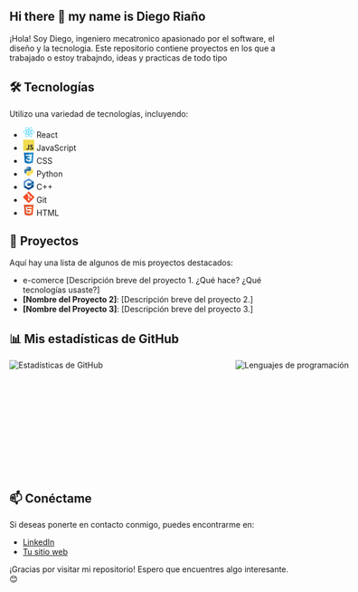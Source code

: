 ## Hi there 👋 my name is Diego Riaño

¡Hola! Soy Diego, ingeniero mecatronico apasionado por el software, el diseño y la tecnologia. Este repositorio contiene proyectos en los que a trabajado o estoy trabajndo, ideas y practicas de todo tipo 



## 🛠 Tecnologías

Utilizo una variedad de tecnologías, incluyendo:

- <img src="https://raw.githubusercontent.com/devicons/devicon/master/icons/react/react-original.svg" alt="React" width="20" height="20"/> React
- <img src="https://raw.githubusercontent.com/devicons/devicon/master/icons/javascript/javascript-original.svg" alt="JavaScript" width="20" height="20"/> JavaScript
- <img src="https://raw.githubusercontent.com/devicons/devicon/master/icons/css3/css3-original.svg" alt="CSS" width="20" height="20"/> CSS
- <img src="https://raw.githubusercontent.com/devicons/devicon/master/icons/python/python-original.svg" alt="Python" width="20" height="20"/> Python
- <img src="https://raw.githubusercontent.com/devicons/devicon/master/icons/cplusplus/cplusplus-original.svg" alt="C++" width="20" height="20"/> C++
- <img src="https://raw.githubusercontent.com/devicons/devicon/master/icons/git/git-original.svg" alt="Git" width="20" height="20"/> Git
- <img src="https://raw.githubusercontent.com/devicons/devicon/master/icons/html5/html5-original.svg" alt="HTML" width="20" height="20"/> HTML


## 🚀 Proyectos

Aquí hay una lista de algunos de mis proyectos destacados:

- e-comerce [Descripción breve del proyecto 1. ¿Qué hace? ¿Qué tecnologías usaste?]
- **[Nombre del Proyecto 2]**: [Descripción breve del proyecto 2.]
- **[Nombre del Proyecto 3]**: [Descripción breve del proyecto 3.]

## 📊 Mis estadísticas de GitHub

<div style="display: flex; justify-content: space-between;">
  <img src="https://github-readme-stats.vercel.app/api?username=dart01&show_icons=true&theme=radical" alt="Estadísticas de GitHub" width="400" height="200"/>
  <img src="https://github-readme-stats.vercel.app/api/top-langs/?username=dart01&layout=compact&theme=radical" alt="Lenguajes de programación" width="400" height="200"/>
</div>

## 📫 Conéctame
Si deseas ponerte en contacto conmigo, puedes encontrarme en:

- [LinkedIn](https://www.linkedin.com/in/diego-ria%C3%B1o-329748277/)
- [Tu sitio web](tu-sitio-web)

¡Gracias por visitar mi repositorio! Espero que encuentres algo interesante. 😊
<!--
**dart01/dart01** is a ✨ _special_ ✨ repository because its `README.md` (this file) appears on your GitHub profile.

Here are some ideas to get you started:

- 🔭 I’m currently working on ...
- 🌱 I’m currently learning ...
- 👯 I’m looking to collaborate on ...
- 🤔 I’m looking for help with ...
- 💬 Ask me about ...
- 📫 How to reach me: ...
- 😄 Pronouns: ...
- ⚡ Fun fact: ...
-->
